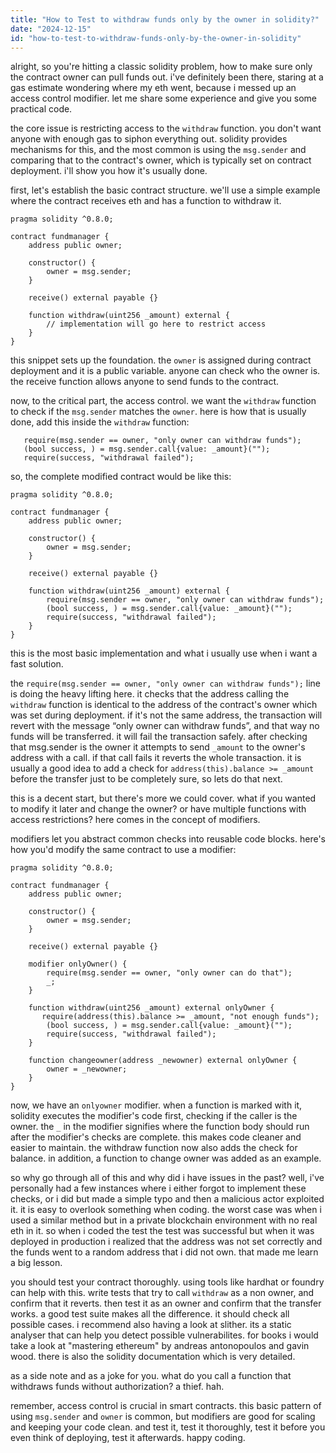 ```yaml
---
title: "How to Test to withdraw funds only by the owner in solidity?"
date: "2024-12-15"
id: "how-to-test-to-withdraw-funds-only-by-the-owner-in-solidity"
---
```


alright, so you're hitting a classic solidity problem, how to make sure only the contract owner can pull funds out. i've definitely been there, staring at a gas estimate wondering where my eth went, because i messed up an access control modifier. let me share some experience and give you some practical code.

the core issue is restricting access to the `withdraw` function. you don't want anyone with enough gas to siphon everything out. solidity provides mechanisms for this, and the most common is using the `msg.sender` and comparing that to the contract's owner, which is typically set on contract deployment. i'll show you how it's usually done.

first, let's establish the basic contract structure. we'll use a simple example where the contract receives eth and has a function to withdraw it.

```solidity
pragma solidity ^0.8.0;

contract fundmanager {
    address public owner;

    constructor() {
        owner = msg.sender;
    }

    receive() external payable {}

    function withdraw(uint256 _amount) external {
        // implementation will go here to restrict access
    }
}

```

this snippet sets up the foundation. the `owner` is assigned during contract deployment and it is a public variable. anyone can check who the owner is. the receive function allows anyone to send funds to the contract.

now, to the critical part, the access control. we want the `withdraw` function to check if the `msg.sender` matches the `owner`. here is how that is usually done, add this inside the `withdraw` function:

```solidity
   require(msg.sender == owner, "only owner can withdraw funds");
   (bool success, ) = msg.sender.call{value: _amount}("");
   require(success, "withdrawal failed");
```
 so, the complete modified contract would be like this:

```solidity
pragma solidity ^0.8.0;

contract fundmanager {
    address public owner;

    constructor() {
        owner = msg.sender;
    }

    receive() external payable {}

    function withdraw(uint256 _amount) external {
        require(msg.sender == owner, "only owner can withdraw funds");
        (bool success, ) = msg.sender.call{value: _amount}("");
        require(success, "withdrawal failed");
    }
}
```
this is the most basic implementation and what i usually use when i want a fast solution.

the `require(msg.sender == owner, "only owner can withdraw funds");` line is doing the heavy lifting here. it checks that the address calling the `withdraw` function is identical to the address of the contract's owner which was set during deployment. if it's not the same address, the transaction will revert with the message “only owner can withdraw funds”, and that way no funds will be transferred. it will fail the transaction safely. after checking that msg.sender is the owner it attempts to send `_amount` to the owner's address with a call. if that call fails it reverts the whole transaction. it is usually a good idea to add a check for `address(this).balance >= _amount` before the transfer just to be completely sure, so lets do that next.

this is a decent start, but there's more we could cover. what if you wanted to modify it later and change the owner? or have multiple functions with access restrictions? here comes in the concept of modifiers.

modifiers let you abstract common checks into reusable code blocks. here's how you'd modify the same contract to use a modifier:

```solidity
pragma solidity ^0.8.0;

contract fundmanager {
    address public owner;

    constructor() {
        owner = msg.sender;
    }

    receive() external payable {}

    modifier onlyOwner() {
        require(msg.sender == owner, "only owner can do that");
        _;
    }

    function withdraw(uint256 _amount) external onlyOwner {
       require(address(this).balance >= _amount, "not enough funds");
        (bool success, ) = msg.sender.call{value: _amount}("");
        require(success, "withdrawal failed");
    }

    function changeowner(address _newowner) external onlyOwner {
        owner = _newowner;
    }
}
```

now, we have an `onlyowner` modifier. when a function is marked with it, solidity executes the modifier's code first, checking if the caller is the owner. the `_` in the modifier signifies where the function body should run after the modifier's checks are complete. this makes code cleaner and easier to maintain. the withdraw function now also adds the check for balance. in addition, a function to change owner was added as an example.

so why go through all of this and why did i have issues in the past? well, i've personally had a few instances where i either forgot to implement these checks, or i did but made a simple typo and then a malicious actor exploited it. it is easy to overlook something when coding. the worst case was when i used a similar method but in a private blockchain environment with no real eth in it. so when i coded the test the test was successful but when it was deployed in production i realized that the address was not set correctly and the funds went to a random address that i did not own. that made me learn a big lesson.

you should test your contract thoroughly. using tools like hardhat or foundry can help with this. write tests that try to call `withdraw` as a non owner, and confirm that it reverts. then test it as an owner and confirm that the transfer works. a good test suite makes all the difference. it should check all possible cases. i recommend also having a look at slither. its a static analyser that can help you detect possible vulnerabilites. for books i would take a look at "mastering ethereum" by andreas antonopoulos and gavin wood. there is also the solidity documentation which is very detailed.

as a side note and as a joke for you. what do you call a function that withdraws funds without authorization? a thief. hah.

remember, access control is crucial in smart contracts. this basic pattern of using `msg.sender` and `owner` is common, but modifiers are good for scaling and keeping your code clean. and test it, test it thoroughly, test it before you even think of deploying, test it afterwards. happy coding.
